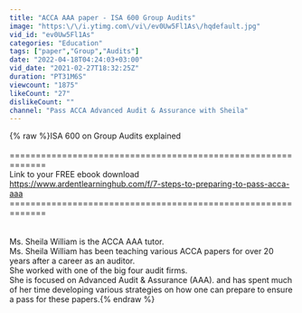 ```yaml
---
title: "ACCA AAA paper - ISA 600 Group Audits"
image: "https:\/\/i.ytimg.com\/vi\/ev0Uw5Fl1As\/hqdefault.jpg"
vid_id: "ev0Uw5Fl1As"
categories: "Education"
tags: ["paper","Group","Audits"]
date: "2022-04-18T04:24:03+03:00"
vid_date: "2021-02-27T18:32:25Z"
duration: "PT31M6S"
viewcount: "1875"
likeCount: "27"
dislikeCount: ""
channel: "Pass ACCA Advanced Audit & Assurance with Sheila"
---
```

{% raw %}ISA 600 on Group Audits explained<br /><br />=============================================================<br />Link to your FREE ebook download  <br /><a rel="nofollow" target="blank" href="https://www.ardentlearninghub.com/f/7-steps-to-preparing-to-pass-acca-aaa">https://www.ardentlearninghub.com/f/7-steps-to-preparing-to-pass-acca-aaa</a><br />=============================================================<br /><br /><br />Ms. Sheila William is the ACCA AAA tutor. <br />Ms. Sheila William has been teaching various ACCA papers for over 20 years after a career as an auditor. <br />She worked with one of the big four audit firms.<br />She is focused on Advanced Audit &amp; Assurance (AAA). and has spent much of her time developing various strategies on how one can prepare to ensure a pass for these papers.{% endraw %}
